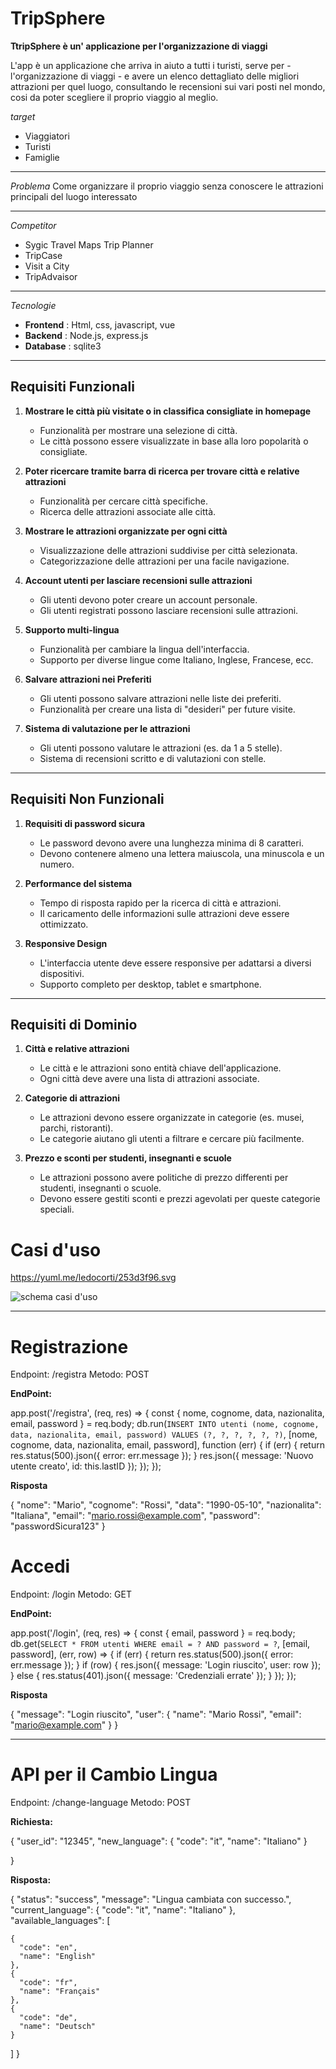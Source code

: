 # TripSphere

**TtripSphere è un' applicazione per l'organizzazione di viaggi** 

L'app è un applicazione che arriva in aiuto a tutti i turisti, serve per - l'organizzazione di viaggi - e avere un elenco dettagliato delle migliori attrazioni per quel luogo, consultando le recensioni sui vari posti nel mondo, cosi da poter scegliere il proprio viaggio al meglio.


*target* 
- Viaggiatori
- Turisti
- Famiglie

------------------------------------------

*Problema* 
Come organizzare il proprio viaggio senza conoscere le attrazioni principali del luogo interessato

------------------------------------------

*Competitor* 
   - Sygic Travel Maps Trip Planner
   - TripCase
   - Visit a City
   - TripAdvaisor

------------------------------------------

*Tecnologie*
   - **Frontend** : Html, css, javascript, vue
   - **Backend** : Node.js, express.js
   - **Database** : sqlite3

------------------------------------------

## Requisiti Funzionali

1. **Mostrare le città più visitate o in classifica consigliate in homepage**
   - Funzionalità per mostrare una selezione di città.
   - Le città possono essere visualizzate in base alla loro popolarità o consigliate.

2. **Poter ricercare tramite barra di ricerca per trovare città e relative attrazioni**
   - Funzionalità per cercare città specifiche.
   - Ricerca delle attrazioni associate alle città.

3. **Mostrare le attrazioni organizzate per ogni città**
   - Visualizzazione delle attrazioni suddivise per città selezionata.
   - Categorizzazione delle attrazioni per una facile navigazione.

4. **Account utenti per lasciare recensioni sulle attrazioni**
   - Gli utenti devono poter creare un account personale.
   - Gli utenti registrati possono lasciare recensioni sulle attrazioni.

5. **Supporto multi-lingua**
   - Funzionalità per cambiare la lingua dell'interfaccia.
   - Supporto per diverse lingue come Italiano, Inglese, Francese, ecc.

6. **Salvare attrazioni nei Preferiti**
   - Gli utenti possono salvare attrazioni nelle liste dei preferiti.
   - Funzionalità per creare una lista di "desideri" per future visite.

7. **Sistema di valutazione per le attrazioni**
   - Gli utenti possono valutare le attrazioni (es. da 1 a 5 stelle).
   - Sistema di recensioni scritto e di valutazioni con stelle.

---

## Requisiti Non Funzionali

1. **Requisiti di password sicura**
   - Le password devono avere una lunghezza minima di 8 caratteri.
   - Devono contenere almeno una lettera maiuscola, una minuscola e un numero.

2. **Performance del sistema**
   - Tempo di risposta rapido per la ricerca di città e attrazioni.
   - Il caricamento delle informazioni sulle attrazioni deve essere ottimizzato.

3. **Responsive Design**
   - L'interfaccia utente deve essere responsive per adattarsi a diversi dispositivi.
   - Supporto completo per desktop, tablet e smartphone.

---

## Requisiti di Dominio

1. **Città e relative attrazioni**
   - Le città e le attrazioni sono entità chiave dell'applicazione.
   - Ogni città deve avere una lista di attrazioni associate.

2. **Categorie di attrazioni**
   - Le attrazioni devono essere organizzate in categorie (es. musei, parchi, ristoranti).
   - Le categorie aiutano gli utenti a filtrare e cercare più facilmente.

3. **Prezzo e sconti per studenti, insegnanti e scuole**
   - Le attrazioni possono avere politiche di prezzo differenti per studenti, insegnanti o scuole.
   - Devono essere gestiti sconti e prezzi agevolati per queste categorie speciali.


# Casi d'uso 

https://yuml.me/ledocorti/253d3f96.svg

![schema casi d'uso](https://github.com/user-attachments/assets/a57217f5-bb10-46ef-8447-5bc1c4b22557)


------------------------------------------


# Registrazione
Endpoint: /registra
Metodo: POST

**EndPoint:**

app.post('/registra', (req, res) => {
    const { nome, cognome, data, nazionalita, email, password } = req.body;
    db.run(`INSERT INTO utenti (nome, cognome, data, nazionalita, email, password) VALUES (?, ?, ?, ?, ?, ?)`,
        [nome, cognome, data, nazionalita, email, password],
        function (err) {
            if (err) {
                return res.status(500).json({ error: err.message });
            }
            res.json({ message: 'Nuovo utente creato', id: this.lastID });
        });
});

**Risposta**

{
    "nome": "Mario",
    "cognome": "Rossi",
    "data": "1990-05-10",
    "nazionalita": "Italiana",
    "email": "mario.rossi@example.com",
    "password": "passwordSicura123"
}


# Accedi
Endpoint: /login
Metodo: GET

**EndPoint:**

app.post('/login', (req, res) => {
    const { email, password } = req.body;
    db.get(`SELECT * FROM utenti WHERE email = ? AND password = ?`, [email, password], (err, row) => {
        if (err) {
            return res.status(500).json({ error: err.message });
        }
        if (row) {
            res.json({ message: 'Login riuscito', user: row });
        } else {
            res.status(401).json({ message: 'Credenziali errate' });
        }
    });
});

**Risposta**

{
    "message": "Login riuscito",
    "user": {
        "name": "Mario Rossi",
        "email": "mario@example.com"
    }
}

-------------------------------------------------------------------------------------------------------------------




# API per il Cambio Lingua
Endpoint: /change-language
Metodo: POST

**Richiesta:**

{
  "user_id": "12345",
  "new_language": {
    "code": "it",
    "name": "Italiano"
  }

}

**Risposta:**

{
  "status": "success",
  "message": "Lingua cambiata con successo.",
  "current_language": {
    "code": "it",
    "name": "Italiano"
  },
  "available_languages": [
  
    {
      "code": "en",
      "name": "English"
    },
    {
      "code": "fr",
      "name": "Français"
    },
    {
      "code": "de",
      "name": "Deutsch"
    }
  ]
}
